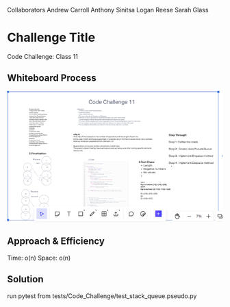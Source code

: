 Collaborators
Andrew Carroll
Anthony Sinitsa
Logan Reese
Sarah Glass

# Challenge Title
Code Challenge: Class 11

## Whiteboard Process
![CodeChallenge07](<Screenshot 2023-06-26 212126.png>)

## Approach & Efficiency
Time: o(n)
Space: o(n)

## Solution
run pytest
 from tests/Code_Challenge/test_stack_queue.pseudo.py
